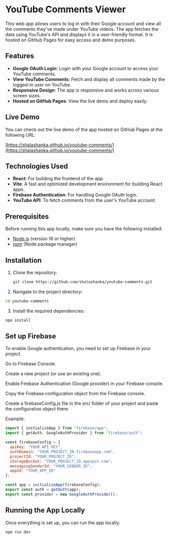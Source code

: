 # YouTube Comments Viewer

This web app allows users to log in with their Google account and view all the comments they've made under YouTube videos. The app fetches the data using YouTube's API and displays it in a user-friendly format. It is hosted on GitHub Pages for easy access and demo purposes.

## Features
- **Google OAuth Login**: Login with your Google account to access your YouTube comments.
- **View YouTube Comments**: Fetch and display all comments made by the logged-in user on YouTube.
- **Responsive Design**: The app is responsive and works across various screen sizes.
- **Hosted on GitHub Pages**: View the live demo and deploy easily.

## Live Demo

You can check out the live demo of the app hosted on GitHub Pages at the following URL:

[https://shalashanka.github.io/youtube-comments/](https://shalashanka.github.io/youtube-comments/)

## Technologies Used
- **React**: For building the frontend of the app.
- **Vite**: A fast and optimized development environment for building React apps.
- **Firebase Authentication**: For handling Google OAuth login.
- **YouTube API**: To fetch comments from the user's YouTube account.

## Prerequisites

Before running this app locally, make sure you have the following installed:

- [Node.js](https://nodejs.org/) (version 16 or higher)
- [npm](https://npmjs.com) (Node package manager)

## Installation

1. Clone the repository:

   ```bash
   git clone https://github.com/shalashanka/youtube-comments.git

2. Navigate to the project directory:

  ```bash
  cd youtube-comments
  ```

3. Install the required dependencies:

  ```bash
  npm install
  ```

## Set up Firebase

To enable Google authentication, you need to set up Firebase in your project.

Go to Firebase Console.

Create a new project (or use an existing one).

Enable Firebase Authentication (Google provider) in your Firebase console.

Copy the Firebase configuration object from the Firebase console.

Create a firebaseConfig.js file in the src/ folder of your project and paste the configuration object there.

Example:

```js
import { initializeApp } from "firebase/app";
import { getAuth, GoogleAuthProvider } from "firebase/auth";

const firebaseConfig = {
  apiKey: "YOUR_API_KEY",
  authDomain: "YOUR_PROJECT_ID.firebaseapp.com",
  projectId: "YOUR_PROJECT_ID",
  storageBucket: "YOUR_PROJECT_ID.appspot.com",
  messagingSenderId: "YOUR_SENDER_ID",
  appId: "YOUR_APP_ID"
};

const app = initializeApp(firebaseConfig);
export const auth = getAuth(app);
export const provider = new GoogleAuthProvider();
```
## Running the App Locally
Once everything is set up, you can run the app locally:

  ```bash
  npm run dev
